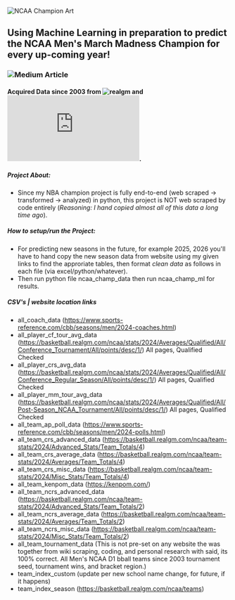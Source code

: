 ![NCAA Champion Art](https://github.com/allenjake440/Mens_March_Madness_Champion/assets/134075534/9c552d90-6d45-4b71-bf29-6838626cf0e9)

## Using Machine Learning in preparation to predict the NCAA Men's March Madness Champion for every up-coming year!

### ![Medium Article](https://allenjake440.medium.com/predicting-the-mens-march-madness-champion-with-machine-learning-892bd78997ca)

#### Acquired Data since 2003 from ![realgm](https://basketball.realgm.com/ncaa/) and ![Men's College Basketball Reference](https://www.sports-reference.com/cbb/seasons/men/2023-polls.html).

##### Project About:
- Since my NBA champion project is fully end-to-end (web scraped -> transformed -> analyzed) in python, this project is NOT web scraped by code entirely (*Reasoning: I hand copied almost all of this data a long time ago*).
##### How to setup/run the Project:
- For predicting new seasons in the future, for example 2025, 2026 you'll have to hand copy the new season data from website using my given links to find the approriate tables, then format *clean data* as follows in each file (via excel/python/whatever).
- Then run python file ncaa_champ_data then run ncaa_champ_ml for results.

##### CSV's | website location links
- all_coach_data (https://www.sports-reference.com/cbb/seasons/men/2024-coaches.html)
- all_player_cf_tour_avg_data (https://basketball.realgm.com/ncaa/stats/2024/Averages/Qualified/All/Conference_Tournament/All/points/desc/1/) All pages, Qualified Checked
- all_player_crs_avg_data (https://basketball.realgm.com/ncaa/stats/2024/Averages/Qualified/All/Conference_Regular_Season/All/points/desc/1/) All pages, Qualified Checked
- all_player_mm_tour_avg_data (https://basketball.realgm.com/ncaa/stats/2024/Averages/Qualified/All/Post-Season_NCAA_Tournament/All/points/desc/1/) All pages, Qualified Checked
- all_team_ap_poll_data (https://www.sports-reference.com/cbb/seasons/men/2024-polls.html)
- all_team_crs_advanced_data (https://basketball.realgm.com/ncaa/team-stats/2024/Advanced_Stats/Team_Totals/4)
- all_team_crs_average_data (https://basketball.realgm.com/ncaa/team-stats/2024/Averages/Team_Totals/4)
- all_team_crs_misc_data (https://basketball.realgm.com/ncaa/team-stats/2024/Misc_Stats/Team_Totals/4)
- all_team_kenpom_data (https://kenpom.com/)
- all_team_ncrs_advanced_data (https://basketball.realgm.com/ncaa/team-stats/2024/Advanced_Stats/Team_Totals/2)
- all_team_ncrs_average_data (https://basketball.realgm.com/ncaa/team-stats/2024/Averages/Team_Totals/2)
- all_team_ncrs_misc_data (https://basketball.realgm.com/ncaa/team-stats/2024/Misc_Stats/Team_Totals/2)
- all_team_tournament_data (This is not pre-set on any website the was together from wiki scraping, coding, and personal research with said, its 100% correct. All Men's NCAA D1 bball teams since 2003 tournament seed, tournament wins, and bracket region.)
- team_index_custom (update per new school name change, for future, if it happens)
- team_index_season (https://basketball.realgm.com/ncaa/teams)
  
   
